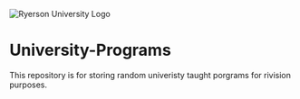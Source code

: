 ![Ryerson University Logo](https://w7.pngwing.com/pngs/881/132/png-transparent-ryerson-university-carleton-university-mount-saint-vincent-university-mcmaster-university-algoma-university-student.png)
# University-Programs
This repository is for storing random univeristy taught porgrams for rivision purposes.
